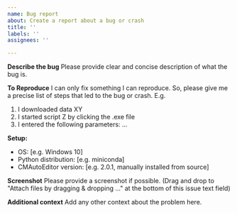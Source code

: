 ```yaml
---
name: Bug report
about: Create a report about a bug or crash
title: ''
labels: ''
assignees: ''

---
```


**Describe the bug**
Please provide clear and concise description of what the bug is.

**To Reproduce**
I can only fix something I can reproduce. So, please give me a precise list of steps that led to the bug or crash. E.g.
1. I downloaded data XY
2. I started script Z by clicking the .exe file
3. I entered the following parameters: ...

**Setup:**
 - OS: [e.g. Windows 10]
 - Python distribution: [e.g. miniconda]
 - CMAutoEditor version: [e.g. 2.0.1, manually installed from source]

**Screenshot**
Please provide a screenshot if possible. (Drag and drop to "Attach files by dragging & dropping ..." at the bottom of this issue text field)

**Additional context**
Add any other context about the problem here.

